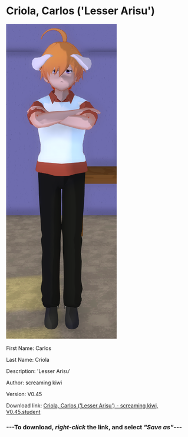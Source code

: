 # Criola, Carlos ('Lesser Arisu')

<img src = "https://raw.githubusercontent.com/Arbiter1223/Daigaku-Gurashi-Custom-Students/master/Students/Files/Criola%2C%20Carlos%20('Lesser%20Arisu').png">

First Name: Carlos

Last Name: Criola

Description: 'Lesser Arisu'

Author: screaming kiwi

Version: V0.45

Download link: <a href="https://raw.githubusercontent.com/Arbiter1223/Daigaku-Gurashi-Custom-Students/master/Students/Files/Criola%2C%20Carlos%20('Lesser%20Arisu')%20-%20screaming%20kiwi%2C%20V0.45.student">Criola, Carlos ('Lesser Arisu') - screaming kiwi, V0.45.student</a>

### ---**To download, _right-click_ the link, and select _"Save as"_**---

